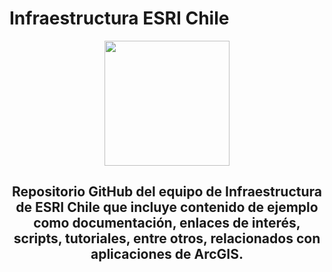 # Infraestructura ESRI Chile
<div id="header" align="center">
  <img src="https://yt3.ggpht.com/a/AATXAJwLs_9uMMY1ky9UJG5Wa85aKRF0l__7lRwjsg=s900-c-k-c0xffffffff-no-rj-mo" width="200"/>
  <h2>Repositorio GitHub del equipo de Infraestructura de ESRI Chile que incluye contenido de ejemplo como documentación, enlaces de interés, scripts, tutoriales, entre otros, relacionados con aplicaciones de ArcGIS.</h2>
</div>
